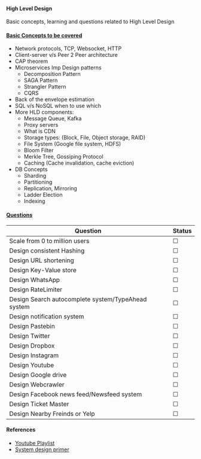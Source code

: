 #### High Level Design 
Basic concepts, learning and questions related to High Level Design

#### [Basic Concepts to be covered](./BasicConcepts/)
 - Network protocols, TCP, Websocket, HTTP
 - Client-server v/s Peer 2 Peer architecture
 - CAP theorem
 - Microservices Imp Design patterns
    - Decomposition Pattern
    - SAGA Pattern
    - Strangler Pattern
    - CQRS 
 - Back of the envelope estimation
 - SQL v/s NoSQL when to use which
 - More HLD components:
    - Message Queue, Kafka
    - Proxy servers
    - What is CDN
    - Storage types: (Block, File, Object storage, RAID)
    - File System (Google file system, HDFS)
    - Bloom Filter
    - Merkle Tree, Gossiping Protocol
    - Caching (Cache invalidation, cache eviction)
 - DB Concepts
    - Sharding
    - Partitioning
    - Replication, Mirroring
    - Ladder Election
    - Indexing

#### [Questions](./Questions/)
  | Question | Status |
  | --- | --- |
  | Scale from 0 to million users |  &#9744; |
  | Design consistent Hashing |  &#9744; |
  | Design URL shortening | &#9744; |
  | Design Key-Value store | &#9744; |
  | Design WhatsApp | &#9744; |
  | Design RateLimiter | &#9744; |
  | Design Search autocomplete system/TypeAhead system | &#9744; |
  | Design notification system | &#9744; |
  | Design Pastebin | &#9744; |
  | Design Twitter | &#9744; |
  | Design Dropbox | &#9744; |
  | Design Instagram | &#9744; |
  | Design Youtube | &#9744; |
  | Design Google drive | &#9744; |
  | Design Webcrawler | &#9744; |
  | Design Facebook news feed/Newsfeed system | &#9744; |
  | Design Ticket Master | &#9744; |
  | Design Nearby Freinds or Yelp | &#9744; |


#### References
- [Youtube Playlist](https://www.youtube.com/watch?v=rliSgjoOFTs&list=PL6W8uoQQ2c63W58rpNFDwdrBnq5G3EfT7)
- [System design primer](http://github.com/donnemartin/system-design-primer)

